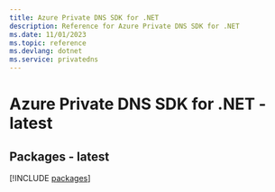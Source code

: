 ```yaml
---
title: Azure Private DNS SDK for .NET
description: Reference for Azure Private DNS SDK for .NET
ms.date: 11/01/2023
ms.topic: reference
ms.devlang: dotnet
ms.service: privatedns
---
```

# Azure Private DNS SDK for .NET - latest
## Packages - latest
[!INCLUDE [packages](private-dns-index.md)]